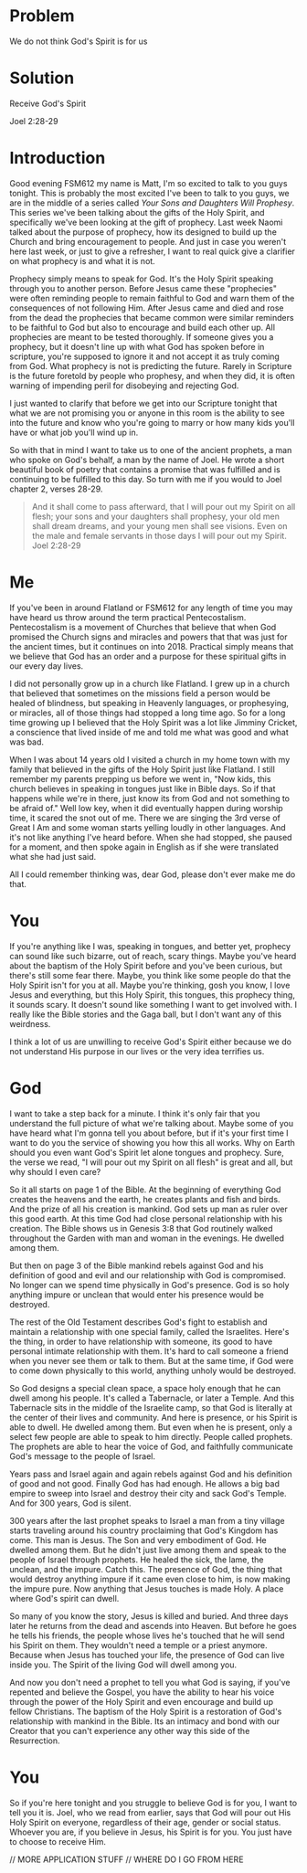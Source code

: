 # Problem
We do not think God's Spirit is for us

# Solution
Receive God's Spirit

Joel 2:28-29

# Introduction
Good evening FSM612 my name is Matt, I'm so excited to talk to you guys tonight. This is probably the most excited I've been to talk to you guys, we are in the middle of a series called _Your Sons and Daughters Will Prophesy_. This series we've been talking about the gifts of the Holy Spirit, and specifically we've been looking at the gift of prophecy. Last week Naomi talked about the purpose of prophecy, how its designed to build up the Church and bring encouragement to people. And just in case you weren't here last week, or just to give a refresher, I want to real quick give a clarifier on what prophecy is and what it is not.

Prophecy simply means to speak for God. It's the Holy Spirit speaking through you to another person. Before Jesus came these "prophecies" were often reminding people to remain faithful to God and warn them of the consequences of not following Him. After Jesus came and died and rose from the dead the prophecies that became common were similar reminders to be faithful to God but also to encourage and build each other up. All prophecies are meant to be tested thoroughly. If someone gives you a prophecy, but it doesn't line up with what God has spoken before in scripture, you're supposed to ignore it and not accept it as truly coming from God.
What prophecy is not is predicting the future. Rarely in Scripture is the future foretold by people who prophesy, and when they did, it is often warning of impending peril for disobeying and rejecting God.

I just wanted to clarify that before we get into our Scripture tonight that what we are not promising you or anyone in this room is the ability to see into the future and know who you're going to marry or how many kids you'll have or what job you'll wind up in.

So with that in mind I want to take us to one of the ancient prophets, a man who spoke on God's behalf, a man by the name of Joel. He wrote a short beautiful book of poetry that contains a promise that was fulfilled and is continuing to be fulfilled to this day. So turn with me if you would to Joel chapter 2, verses 28-29.

> And it shall come to pass afterward, that I will pour out my Spirit on all flesh; your sons and your daughters shall prophesy, your old men shall dream dreams, and your young men shall see visions. Even on the male and female servants in those days I will pour out my Spirit.
Joel 2:28-29

# Me
If you've been in around Flatland or FSM612 for any length of time you may have heard us throw around the term practical Pentecostalism. Pentecostalism is a movement of Churches that believe that when God promised the Church signs and miracles and powers that that was just for the ancient times, but it continues on into 2018. Practical simply means that we believe that God has an order and a purpose for these spiritual gifts in our every day lives.

I did not personally grow up in a church like Flatland. I grew up in a church that believed that sometimes on the missions field a person would be healed of blindness, but speaking in Heavenly languages, or prophesying, or miracles, all of those things had stopped a long time ago. So for a long time growing up I believed that the Holy Spirit was a lot like Jimminy Cricket, a conscience that lived inside of me and told me what was good and what was bad.

When I was about 14 years old I visited a church in my home town with my family that believed in the gifts of the Holy Spirit just like Flatland. I still remember my parents prepping us before we went in, "Now kids, this church believes in speaking in tongues just like in Bible days. So if that happens while we're in there, just know its from God and not something to be afraid of." Well low key, when it did eventually happen during worship time, it scared the snot out of me. There we are singing the 3rd verse of Great I Am and some woman starts yelling loudly in other languages. And it's not like anything I've heard before. When she had stopped, she paused for a moment, and then spoke again in English as if she were translated what she had just said.

All I could remember thinking was, dear God, please don't ever make me do that.

# You
If you're anything like I was, speaking in tongues, and better yet, prophecy can sound like such bizarre, out of reach, scary things. Maybe you've heard about the baptism of the Holy Spirit before and you've been curious, but there's still some fear there. Maybe, you think like some people do that the Holy Spirit isn't for you at all. Maybe you're thinking, gosh you know, I love Jesus and everything, but this Holy Spirit, this tongues, this prophecy thing, it sounds scary. It doesn't sound like something I want to get involved with. I really like the Bible stories and the Gaga ball, but I don't want any of this weirdness.

I think a lot of us are unwilling to receive God's Spirit either because we do not understand His purpose in our lives or the very idea terrifies us.

# God
I want to take a step back for a minute. I think it's only fair that you understand the full picture of what we're talking about. Maybe some of you have heard what I'm gonna tell you about before, but if it's your first time I want to do you the service of showing you how this all works. Why on Earth should you even want God's Spirit let alone tongues and prophecy. Sure, the verse we read, "I will pour out my Spirit on all flesh" is great and all, but why should I even care?

So it all starts on page 1 of the Bible. At the beginning of everything God creates the heavens and the earth, he creates plants and fish and birds. And the prize of all his creation is mankind. God sets up man as ruler over this good earth. At this time God had close personal relationship with his creation. The Bible shows us in Genesis 3:8 that God routinely walked throughout the Garden with man and woman in the evenings. He dwelled among them.

But then on page 3 of the Bible mankind rebels against God and his definition of good and evil and our relationship with God is compromised. No longer can we spend time physically in God's presence. God is so holy anything impure or unclean that would enter his presence would be destroyed.

The rest of the Old Testament describes God's fight to establish and maintain a relationship with one special family, called the Israelites.
Here's the thing, in order to have relationship with someone, its good to have personal intimate relationship with them. It's hard to call someone a friend when you never see them or talk to them. But at the same time, if God were to come down physically to this world, anything unholy would be destroyed.

So God designs a special clean space, a space holy enough that he can dwell among his people. It's called a Tabernacle, or later a Temple. And this Tabernacle sits in the middle of the Israelite camp, so that God is literally at the center of their lives and community. And here is presence, or his Spirit is able to dwell. He dwelled among them. But even when he is present, only a select few people are able to speak to him directly. People called prophets. The prophets are able to hear the voice of God, and faithfully communicate God's message to the people of Israel.

Years pass and Israel again and again rebels against God and his definition of good and not good. Finally God has had enough. He allows a big bad empire to sweep into Israel and destroy their city and sack God's Temple. And for 300 years, God is silent.

300 years after the last prophet speaks to Israel a man from a tiny village starts traveling around his country proclaiming that God's Kingdom has come. This man is Jesus. The Son and very embodiment of God. He dwelled among them. But he didn't just live among them and speak to the people of Israel through prophets. He healed the sick, the lame, the unclean, and the impure. Catch this. The presence of God, the thing that would destroy anything impure if it came even close to him, is now making the impure pure. Now anything that Jesus touches is made Holy. A place where God's spirit can dwell.

So many of you know the story, Jesus is killed and buried. And three days later he returns from the dead and ascends into Heaven. But before he goes he tells his friends, the people whose lives he's touched that he will send his Spirit on them. They wouldn't need a temple or a priest anymore. Because when Jesus has touched your life, the presence of God can live inside you. The Spirit of the living God will dwell among you.

And now you don't need a prophet to tell you what God is saying, if you've repented and believe the Gospel, you have the ability to hear his voice through the power of the Holy Spirit and even encourage and build up fellow Christians. The baptism of the Holy Spirit is a restoration of God's relationship with mankind in the Bible. Its an intimacy and bond with our Creator that you can't experience any other way this side of the Resurrection.

# You
So if you're here tonight and you struggle to believe God is for you, I want to tell you it is. Joel, who we read from earlier, says that God will pour out His Holy Spirit on everyone, regardless of their age, gender or social status. Whoever you are, if you believe in Jesus, his Spirit is for you. You just have to choose to receive Him.

// MORE APPLICATION STUFF
// WHERE DO I GO FROM HERE

